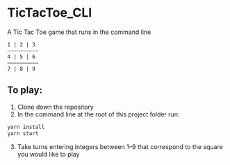 # TicTacToe_CLI

A Tic Tac Toe game that runs in the command line

```text
1 | 2 | 3
——————————
4 | 5 | 6
——————————
7 | 8 | 9
```

## To play:

1. Clone down the repository
2. In the command line at the root of this project folder run:

```sh
yarn install
yarn start
```

3. Take turns entering integers between 1–9 that correspond to the square you would like to play
